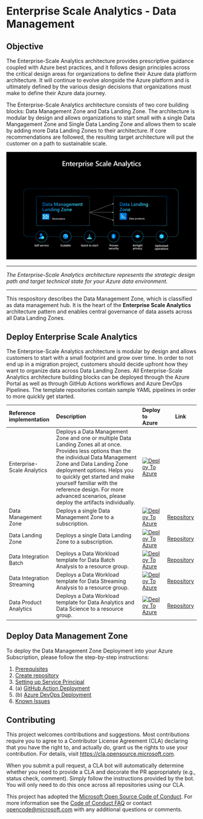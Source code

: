 # Enterprise Scale Analytics - Data Management

## Objective

The Enterprise-Scale Analytics architecture provides prescriptive guidance coupled with Azure best practices, and it follows design principles across the critical design areas for organizations to define their Azure data platform architecture. It will continue to evolve alongside the Azure platform and is ultimately defined by the various design decisions that organizations must make to define their Azure data journey.

The Enterprise-Scale Analytics architecture consists of two core building blocks: Data Management Zone and Data Landing Zone. The architecture is modular by design and allows organizations to start small with a single Data Mangagement Zone and Single Data Landing Zone and allows them to scale by adding more Data Landing Zones to their architecture. If core recommendations are followed, the resulting target architecture will put the customer on a path to sustainable scale.

![Enterprise-Scale Analytics](/docs/images/EnterpriseScaleAnalytics.png)

---

_The Enterprise-Scale Analytics architecture represents the strategic design path and target technical state for your Azure data environment._

---

This respository describes the Data Management Zone, which is classified as data management hub. It is the heart of the **Enterprise Scale Analytics** architecture pattern and enables central governance of data assets across all Data Landing Zones.

## Deploy Enterprise Scale Analytics

The Enterprise-Scale Analytics architecture is modular by design and allows customers to start with a small footprint and grow over time. In order to not end up in a migration project, customers should decide upfront how they want to organize data across Data Landing Zones. All Enterprise-Scale Analytics architecture building blocks can be deployed through the Azure Portal as well as through GitHub Actions workflows and Azure DevOps Pipelines. The template repositories contain sample YAML pipelines in order to more quickly get started.

| Reference implementation   | Description | Deploy to Azure | Link |
|:---------------------------|:------------|:----------------|------|
| Enterprise-Scale Analytics | Deploys a Data Management Zone and one or multiple Data Landing Zones all at once. Provides less options than the the individual Data Management Zone and Data Landing Zone deployment options. Helps you to quickly get started and make yourself familiar with the reference design. For more advanced scenarios, please deploy the artifacts individually. |[![Deploy To Azure](https://aka.ms/deploytoazurebutton)]() |  |
| Data Management Zone       | Deploys a single Data Management Zone to a subscription. |[![Deploy To Azure](https://aka.ms/deploytoazurebutton)]() | [Repository](https://github.com/Azure/data-management-zone) |
| Data Landing Zone          | Deploys a single Data Landing Zone to a subscription. |[![Deploy To Azure](https://aka.ms/deploytoazurebutton)]() | [Repository](https://github.com/Azure/data-landing-zone) |
| Data Integration Batch     | Deploys a Data Workload template for Data Batch Analysis to a resource group. |[![Deploy To Azure](https://aka.ms/deploytoazurebutton)]() | [Repository](https://github.com/Azure/data-integration-batch) |
| Data Integration Streaming | Deploys a Data Workload template for Data Streaming Analysis to a resource group. |[![Deploy To Azure](https://aka.ms/deploytoazurebutton)]() | [Repository](https://github.com/Azure/data-integration-streaming) |
| Data Product Analytics     | Deploys a Data Workload template for Data Analytics and Data Science to a resource group. |[![Deploy To Azure](https://aka.ms/deploytoazurebutton)](https://portal.azure.com/#blade/Microsoft_Azure_CreateUIDef/CustomDeploymentBlade/uri/https%3A%2F%2Fraw.githubusercontent.com%2FAzure%2Fdata-product-analytics%2Fmain%2Finfra%2Fmain.json/uiFormDefinitionUri/https%3A%2F%2Fraw.githubusercontent.com%2FAzure%2Fdata-product-analytics%2Fmain%2Fdocs%2Freference%2Fportal.dataProduct.json) | [Repository](https://github.com/Azure/data-product-analytics) |

## Deploy Data Management Zone

To deploy the Data Management Zone Deployment into your Azure Subscription, please follow the step-by-step instructions:

1. [Prerequisites](/docs/EnterpriseScaleAnalytics-Prerequisites.md)
2. [Create repository](/docs/EnterpriseScaleAnalytics-CreateRepository.md)
3. [Setting up Service Principal](/docs/EnterpriseScaleAnalytics-ServicePrincipal.md)
4. (a) [GitHub Action Deployment](/docs/EnterpriseScaleAnalytics-GitHubActionsDeployment.md)
4. (b) [Azure DevOps Deployment](/docs/EnterpriseScaleAnalytics-AzureDevOpsDeployment.md)
5. [Known Issues](/docs/EnterpriseScaleAnalytics-KnownIssues.md)

## Contributing

This project welcomes contributions and suggestions. Most contributions require you to agree to a Contributor License Agreement (CLA) declaring that you have the right to, and actually do, grant us the rights to use your contribution. For details, visit <https://cla.opensource.microsoft.com>.

When you submit a pull request, a CLA bot will automatically determine whether you need to provide a CLA and decorate the PR appropriately (e.g., status check, comment). Simply follow the instructions provided by the bot. You will only need to do this once across all repositories using our CLA.

This project has adopted the [Microsoft Open Source Code of Conduct](https://opensource.microsoft.com/codeofconduct/). For more information see the [Code of Conduct FAQ](https://opensource.microsoft.com/codeofconduct/faq/) or contact [opencode@microsoft.com](mailto:opencode@microsoft.com) with any additional questions or comments.
